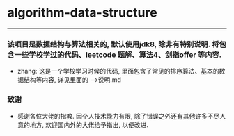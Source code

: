 # algorithm-data-structure
---

### 该项目是数据结构与算法相关的, 默认使用jdk8, 除非有特别说明. 将包含一些学校学过的代码、leetcode 题解、算法4、剑指offer 等内容.

* zhang: 这是一个学校学习时候的代码, 里面包含了常见的排序算法、基本的数据结构等内容, 详见里面的 -->说明.md


### 致谢
* 感谢各位大佬的指教. 因个人技术能力有限, 除了错误之外还有其他许多不尽人意的地方, 欢迎国内外的大佬给予指出, 以便改进.



